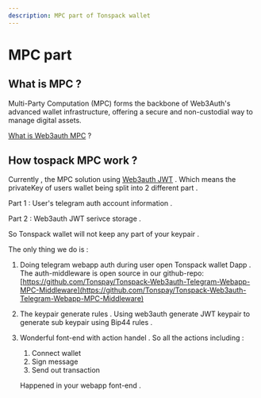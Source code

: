 ```yaml
---
description: MPC part of Tonspack wallet
---
```


# MPC part

## What is MPC ?&#x20;

Multi-Party Computation (MPC) forms the backbone of Web3Auth's advanced wallet infrastructure, offering a secure and non-custodial way to manage digital assets.

[What is Web3auth MPC](https://web3auth.io/mpc?gad\_source=1\&gclid=CjwKCAjw5qC2BhB8EiwAvqa41oInVmjXQSlsJmDivbz2frx7YXp\_5Qd\_nEW1GhsBlzuGCzwzcwJ9DBoCL9YQAvD\_BwE) ?

## How tospack MPC work  ?

Currently , the MPC solution using [Web3auth JWT](https://github.com/Tonspay/Tonspack-Web3auth-Telegram-Webapp-MPC) . Which means the privateKey of users wallet being split into 2 different part .&#x20;

Part 1 : User's telegram auth account information .

Part 2 : Web3auth JWT serivce storage .

So Tonspack wallet will not keep any part of your keypair .

The only thing we do is :

1. Doing telegram webapp auth during user open Tonspack wallet Dapp . The auth-middleware is open source in our github-repo: [https://github.com/Tonspay/Tonspack-Web3auth-Telegram-Webapp-MPC-Middleware](https://github.com/Tonspay/Tonspack-Web3auth-Telegram-Webapp-MPC-Middleware)
2. The keypair generate rules . Using web3auth generate JWT keypair to generate sub keypair using Bip44 rules .&#x20;
3.  Wonderful font-end with action handel . So all the actions including :&#x20;

    1. Connect wallet
    2. Sign message
    3. Send out transaction

    Happened in your webapp font-end .
